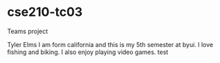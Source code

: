 # cse210-tc03
Teams project

Tyler Elms
I am form california and this is my 5th semester at byui. I love fishing and biking. I also enjoy playing video games.
test


